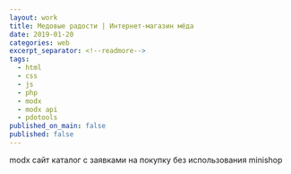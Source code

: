 ```yaml
---
layout: work
title: Медовые радости | Интернет-магазин мёда
date: 2019-01-20
categories: web
excerpt_separator: <!--readmore-->
tags:
  - html
  - css
  - js
  - php
  - modx
  - modx api
  - pdotools
published_on_main: false
published: false
---
```

modx сайт каталог с заявками на покупку без использования minishop
